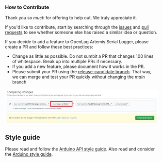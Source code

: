 ### How to Contribute

Thank you so *much* for offering to help out. We truly appreciate it.

If you'd like to contribute, start by searching through the [issues](https://github.com/sparkfun/OpenLog_Artemis_Serial_Logger/issues) and [pull requests](https://github.com/sparkfun/OpenLog_Artemis_Serial_Logger/pulls) to see whether someone else has raised a similar idea or question.

If you decide to add a feature to OpenLog Artemis Serial Logger, please create a PR and follow these best practices:

* Change as little as possible. Do not sumbit a PR that changes 100 lines of whitespace. Break up into multiple PRs if necessary.
* If you add a new feature, please document how it works in the PR.
* Please submit your PR using the [release-candidate branch](https://github.com/sparkfun/OpenLog_Artemis_Serial_Logger/tree/release_candidate). That way, we can merge and test your PR quickly without changing the _main_ branch

![Contributing.JPG](./img/Contributing.JPG)

## Style guide

Please read and follow the [Arduino API style guide](https://www.arduino.cc/en/Reference/APIStyleGuide). Also read and consider the [Arduino style guide](https://www.arduino.cc/en/Reference/StyleGuide).
